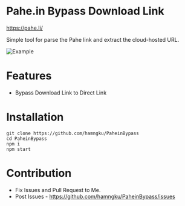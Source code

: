 # Pahe.in Bypass Download Link
https://pahe.li/

Simple tool for parse the Pahe link and extract the cloud-hosted URL.

![Example](https://media.giphy.com/media/cAs1Ovh51mIx3tsen3/giphy.gif)

# Features
- Bypass Download Link to Direct Link

# Installation
```
git clone https://github.com/hamngku/PaheinBypass
cd PaheinBypass
npm i
npm start
```

# Contribution
- Fix Issues and Pull Request to Me.
- Post Issues - https://github.com/hamngku/PaheinBypass/issues

